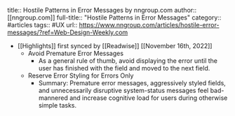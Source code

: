 title:: Hostile Patterns in Error Messages by nngroup.com
author:: [[nngroup.com]]
full-title:: "Hostile Patterns in Error Messages"
category:: #articles
tags:: #UX 
url:: https://www.nngroup.com/articles/hostile-error-messages/?ref=Web-Design-Weekly.com

- [[Highlights]] first synced by [[Readwise]] [[November 16th, 2022]]
	- Avoid Premature Error Messages
		- As a general rule of thumb, avoid displaying the error until the user has finished with the field and moved to the next field.
	- Reserve Error Styling for Errors Only
		- Summary: Premature error messages, aggressively styled fields, and unnecessarily disruptive system-status messages feel bad-mannered and increase cognitive load for users during otherwise simple tasks.